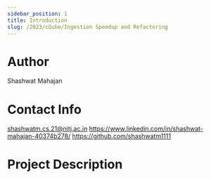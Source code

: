 ```yaml
---
sidebar_position: 1
title: Introduction
slug: /2023/cQube/Ingestion Speedup and Refactoring
---
```



# Author
Shashwat Mahajan

# Contact Info
shashwatm.cs.21@nitj.ac.in
https://www.linkedin.com/in/shashwat-mahajan-40374b278/
https://github.com/shashwatm1111

# Project Description

